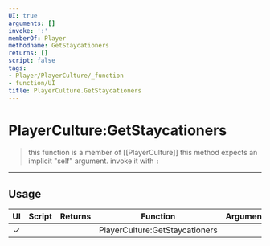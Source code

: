 ```yaml
---
UI: true
arguments: []
invoke: ':'
memberOf: Player
methodname: GetStaycationers
returns: []
script: false
tags:
- Player/PlayerCulture/_function
- function/UI
title: PlayerCulture.GetStaycationers
---
```

# PlayerCulture:GetStaycationers
> this function is a member of [[PlayerCulture]]
> this method expects an implicit "self" argument. invoke it with `:`
-----
## Usage
|  UI | Script | Returns | Function | Arguments |
|:---:|:------:|-------:|:--------:|:---------|
|✓| ||PlayerCulture:GetStaycationers||
